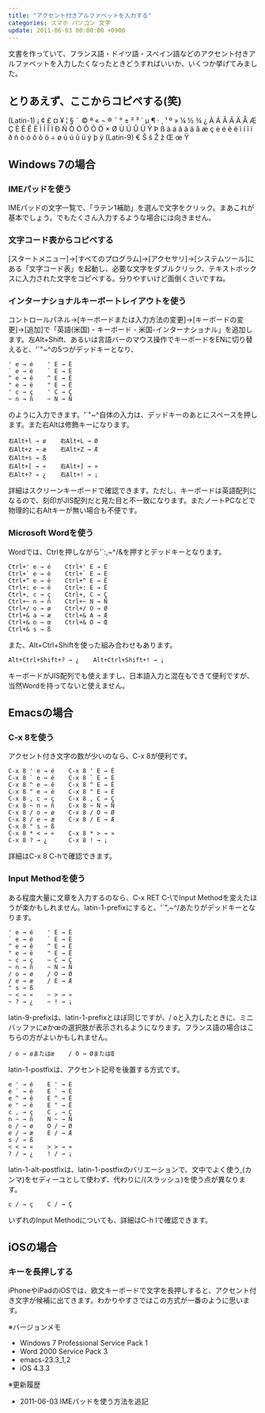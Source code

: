 ```yaml
---
title: "アクセント付きアルファベットを入力する"
categories: スマホ パソコン 文字
update: 2011-06-03 00:00:00 +0900
---
```


文書を作っていて、フランス語・ドイツ語・スペイン語などのアクセント付きアルファベットを入力したくなったときどうすればいいか、いくつか挙げてみました。

## とりあえず、ここからコピペする(笑)

(Latin-1) ¡ ¢ £ ¤ ¥ ¦ § ¨ © ª « ¬ ® ¯ ° ± ² ³ ´ µ ¶ · ¸ ¹ º » ¼ ½ ¾ ¿ À Á Â Ã Ä Å Æ Ç È É Ê Ë Ì Í Î Ï Ð Ñ Ò Ó Ô Õ Ö × Ø Ù Ú Û Ü Ý Þ ß à á â ã ä å æ ç è é ê ë ì í î ï ð ñ ò ó ô õ ö ÷ ø ù ú û ü ý þ ÿ (Latin-9) € Š š Ž ž Œ œ Ÿ

## Windows 7の場合

### IMEパッドを使う

IMEパッドの文字一覧で、「ラテン1補助」を選んで文字をクリック。まあこれが基本でしょう。でもたくさん入力するような場合には向きません。

### 文字コード表からコピペする

[スタートメニュー]→[すべてのプログラム]→[アクセサリ]→[システムツール]にある「文字コード表」を起動し、必要な文字をダブルクリック、テキストボックスに入力された文字をコピペする。分りやすいけど面倒くさいですね。

### インターナショナルキーボートレイアウトを使う

コントロールパネル→[キーボードまたは入力方法の変更]→[キーボードの変更]→[追加]で「英語(米国) - キーボード - 米国-インターナショナル」を追加します。左Alt+Shift、あるいは言語バーのマウス操作でキーボードをENに切り替えると、'`"~^の5つがデッドキーとなり、

    ' e → é    ' E → É
    ` e → è    ` E → È
    ^ e → ê    ^ E → Ê
    " e → ë    " E → Ë
    ' c → ç    ' C → Ç
    ~ n → ñ    ~ N → Ñ

のように入力できます。'`"~^自体の入力は、デッドキーのあとにスペースを押します。また右Altは修飾キーになります。

    右Alt+l → ø    右Alt+L → Ø
    右Alt+z → æ    右Alt+Z → Æ
    右Alt+s → ß
    右Alt+[ → «    右Alt+] → »
    右Alt+? → ¿    右Alt+! → ¡

詳細はスクリーンキーボードで確認できます。ただし、キーボードは英語配列になるので、刻印がJIS配列だと見た目と不一致になります。またノートPCなどで物理的に右Altキーが無い場合も不便です。

### Microsoft Wordを使う

Wordでは、Ctrlを押しながら'`:,~^/&を押すとデッドキーとなります。

    Ctrl+' e → é    Ctrl+' E → É
    Ctrl+` e → è    Ctrl+` E → È
    Ctrl+^ e → ê    Ctrl+^ E → Ê
    Ctrl+: e → ë    Ctrl+: E → Ë
    Ctrl+, c → ç    Ctrl+, C → Ç
    Ctrl+~ n → ñ    Ctrl+~ N → Ñ
    Ctrl+/ o → ø    Ctrl+/ O → Ø
    Ctrl+& a → æ    Ctrl+& A → Æ
    Ctrl+& o → œ    Ctrl+& O → Œ
    Ctrl+& s → ß

また、Alt+Ctrl+Shiftを使った組み合わせもあります。

    Alt+Ctrl+Shift+? → ¿    Alt+Ctrl+Shift+! → ¡

キーボードがJIS配列でも使えますし、日本語入力と混在もできて便利ですが、当然Wordを持ってないと使えません。

## Emacsの場合

### C-x 8を使う

アクセント付き文字の数が少いのなら、C-x 8が便利です。

    C-x 8 ' e → é    C-x 8 ' E → É
    C-x 8 ` e → è    C-x 8 ` E → È
    C-x 8 ^ e → ê    C-x 8 ^ E → Ê
    C-x 8 " e → ë    C-x 8 " E → Ë
    C-x 8 , c → ç    C-x 8 , C → Ç
    C-x 8 ~ n → ñ    C-x 8 ~ N → Ñ
    C-x 8 / o → ø    C-x 8 / O → Ø
    C-x 8 / e → æ    C-x 8 / E → Æ
    C-x 8 " s → ß
    C-x 8 * < → «    C-x 8 * > → »
    C-x 8 ? → ¿      C-x 8 ! → ¡

詳細はC-x 8 C-hで確認できます。

### Input Methodを使う

ある程度大量に文章を入力するのなら、C-x RET C-\でInput Methodを変えたほうが楽かもしれません。latin-1-prefixにすると、'`",~^/あたりがデッドキーとなります。

    ' e → é    ' E → É
    ` e → è    ` E → È
    ^ e → ê    ^ E → Ê
    " e → ë    " E → Ë
    ~ c → ç    ~ C → Ç
    ~ n → ñ    ~ N → Ñ
    / o → ø    / O → Ø
    / e → æ    / E → Æ
    " s → ß
    ~ < → «    ~ > → »
    ~ ? → ¿    ~ ! → ¡

latin-9-prefixは、latin-1-prefixとほぼ同じですが、/ oと入力したときに、ミニバッファにøかœの選択肢が表示されるようになります。フランス語の場合はこちらの方がよいかもしれません。

    / o → øまたはœ    / O → ØまたはŒ

latin-1-postfixは、アクセント記号を後置する方式です。

    e ' → é    E ' → É
    e ` → è    E ` → È
    e ^ → ê    E ^ → Ê
    e " → ë    E " → Ë
    c , → ç    C , → Ç
    n ~ → ñ    N ~ → Ñ
    o / → ø    O / → Ø
    e / → æ    E / → Æ
    s / → ß
    < < → «    > > → »
    ? / → ¿    ! / → ¡

latin-1-alt-postfixは、latin-1-postfixのバリエーションで、文中でよく使う,(カンマ)をセディーユとして使わず、代わりに/(スラッシュ)を使う点が異なります。

    c / → ç    C / → Ç

いずれのInput Methodについても、詳細はC-h Iで確認できます。

## iOSの場合

### キーを長押しする

iPhoneやiPadのiOSでは、欧文キーボードで文字を長押しすると、アクセント付き文字が候補に出てきます。わかりやすさではこの方式が一番のように思います。

※バージョンメモ

- Windows 7 Professional Service Pack 1
- Word 2000 Service Pack 3
- emacs-23.3_1,2
- iOS 4.3.3

※更新履歴

- 2011-06-03 IMEパッドを使う方法を追記
